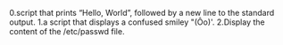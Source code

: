0.script that prints “Hello, World”, followed by a new line to the standard output.
1.a script that displays a confused smiley "(Ôo)'.
2.Display the content of the /etc/passwd file.
